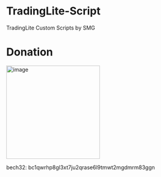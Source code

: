 # TradingLite-Script
TradingLite Custom Scripts by SMG



# Donation
<img width="248" alt="image" src="https://user-images.githubusercontent.com/86971113/202865200-ff7b090c-13ee-4f96-a29f-a277ee3aa5ba.png">

bech32: bc1qwrhp8gl3xt7ju2qrase6l9tmwt2mgdmrm83ggn
